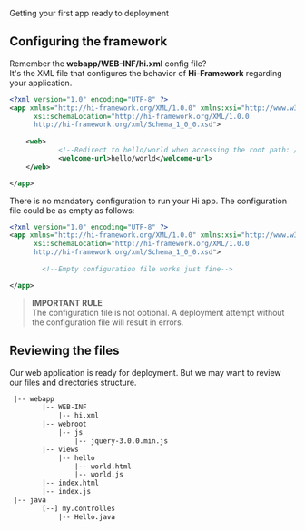 <!--Topic description-->
<description>Getting your first app ready to deployment</description>


## Configuring the framework

Remember the __webapp/WEB-INF/hi.xml__ config file?<br>
It's the XML file that configures the behavior of __Hi-Framework__ regarding your application.


```xml
<?xml version="1.0" encoding="UTF-8" ?>
<app xmlns="http://hi-framework.org/XML/1.0.0" xmlns:xsi="http://www.w3.org/2001/XMLSchema-instance"
      xsi:schemaLocation="http://hi-framework.org/XML/1.0.0
      http://hi-framework.org/xml/Schema_1_0_0.xsd">
		
	<web>
	        <!--Redirect to hello/world when accessing the root path: / -->
            <welcome-url>hello/world</welcome-url> 
	</web>

</app>
```

There is no mandatory configuration to run your Hi app. The configuration file could be as empty as follows:

```xml
<?xml version="1.0" encoding="UTF-8" ?>
<app xmlns="http://hi-framework.org/XML/1.0.0" xmlns:xsi="http://www.w3.org/2001/XMLSchema-instance"
      xsi:schemaLocation="http://hi-framework.org/XML/1.0.0
      http://hi-framework.org/xml/Schema_1_0_0.xsd">
		
		<!--Empty configuration file works just fine-->

</app>
```


> **IMPORTANT RULE**<br> The configuration file is not optional. A deployment attempt without the configuration file will result in errors.


## Reviewing the files

Our web application is ready for deployment. But we may want to review our files and directories structure.

<!--<br> Use the following __files explorer component__ to
navigate through the folders tree. Click on files to display their content.-->


```xml
 |-- webapp
        |-- WEB-INF
            |-- hi.xml
        |-- webroot
            |-- js
                |-- jquery-3.0.0.min.js
        |-- views
            |-- hello
                |-- world.html
                |-- world.js
        |-- index.html
        |-- index.js
 |-- java
        [--] my.controlles
            |-- Hello.java                
```

<!--

<embedfs res="/hello-world.xml" download-url="http://google.co.mz"></embedfs>
<br>-->





